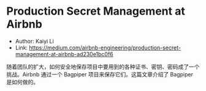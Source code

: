 # Production Secret Management at Airbnb

* Author: Kaiyi Li
* Link: https://medium.com/airbnb-engineering/production-secret-management-at-airbnb-ad230e1bc0f6

随着团队的扩大，如何安全地保存项目中要用到的各种证书、密钥、密码成了一个挑战。Airbnb 通过一个 Bagpiper 项目来保存它们。这篇文章介绍了 Bagpiper 是如何做的。
